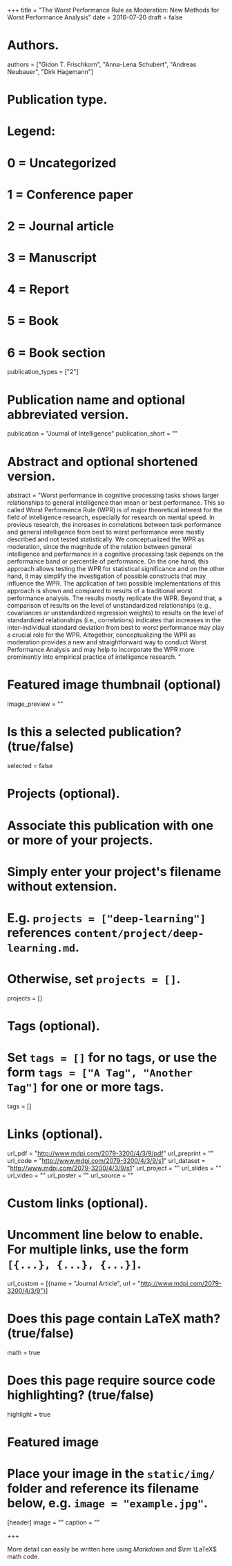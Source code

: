 +++
title = "The Worst Performance Rule as Moderation: New Methods for Worst Performance Analysis"
date = 2016-07-20
draft = false

# Authors.
authors = ["Gidon T. Frischkorn", "Anna-Lena Schubert", "Andreas Neubauer", "Dirk Hagemann"]

# Publication type.
# Legend:
# 0 = Uncategorized
# 1 = Conference paper
# 2 = Journal article
# 3 = Manuscript
# 4 = Report
# 5 = Book
# 6 = Book section
publication_types = ["2"]


# Publication name and optional abbreviated version.
publication = "Journal of Intelligence"
publication_short = ""

# Abstract and optional shortened version.
abstract = "Worst performance in cognitive processing tasks shows larger relationships to general intelligence than mean or best performance. This so called Worst Performance Rule (WPR) is of major theoretical interest for the field of intelligence research, especially for research on mental speed. In previous research, the increases in correlations between task performance and general intelligence from best to worst performance were mostly described and not tested statistically. We conceptualized the WPR as moderation, since the magnitude of the relation between general intelligence and performance in a cognitive processing task depends on the performance band or percentile of performance. On the one hand, this approach allows testing the WPR for statistical significance and on the other hand, it may simplify the investigation of possible constructs that may influence the WPR. The application of two possible implementations of this approach is shown and compared to results of a traditional worst performance analysis. The results mostly replicate the WPR. Beyond that, a comparison of results on the level of unstandardized relationships (e.g., covariances or unstandardized regression weights) to results on the level of standardized relationships (i.e., correlations) indicates that increases in the inter-individual standard deviation from best to worst performance may play a crucial role for the WPR. Altogether, conceptualizing the WPR as moderation provides a new and straightforward way to conduct Worst Performance Analysis and may help to incorporate the WPR more prominently into empirical practice of intelligence research. "

# Featured image thumbnail (optional)
image_preview = ""

# Is this a selected publication? (true/false)
selected = false

# Projects (optional).
#   Associate this publication with one or more of your projects.
#   Simply enter your project's filename without extension.
#   E.g. `projects = ["deep-learning"]` references `content/project/deep-learning.md`.
#   Otherwise, set `projects = []`.
projects = []

# Tags (optional).
#   Set `tags = []` for no tags, or use the form `tags = ["A Tag", "Another Tag"]` for one or more tags.
tags = []

# Links (optional).
url_pdf = "http://www.mdpi.com/2079-3200/4/3/9/pdf"
url_preprint = ""
url_code = "http://www.mdpi.com/2079-3200/4/3/9/s1"
url_dataset = "http://www.mdpi.com/2079-3200/4/3/9/s1"
url_project = ""
url_slides = ""
url_video = ""
url_poster = ""
url_source = ""

# Custom links (optional).
#   Uncomment line below to enable. For multiple links, use the form `[{...}, {...}, {...}]`.
url_custom = [{name = "Journal Article", url = "http://www.mdpi.com/2079-3200/4/3/9"}]

# Does this page contain LaTeX math? (true/false)
math = true

# Does this page require source code highlighting? (true/false)
highlight = true

# Featured image
# Place your image in the `static/img/` folder and reference its filename below, e.g. `image = "example.jpg"`.
[header]
image = ""
caption = ""

+++

More detail can easily be written here using *Markdown* and $\rm \LaTeX$ math code.
